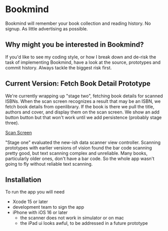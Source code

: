 # Bookmind

Bookmind will remember your book collection and reading history. No signup. As little advertising as possible.

## Why might you be interested in Bookmind?

If you'd like to see my coding style, or how I break down and de-risk the task of implementing Bookmind, have a look at the source, prototypes and commit history. Always tackle the biggest risk first. 

## Current Version: Fetch Book Detail Prototype

We're currently wrapping up "stage two", fetching book details for scanned ISBNs. When the scan screen recognizes a result that may be an ISBN, we fetch book details from openlibrary. If the book is there we pull the title, authors and cover, and display them on the scan screen. We show an add button button but that won't work until we add persistence (probably stage three).

[Scan Screen](ScanScreen.jpeg)

"Stage one" evaluated the new-ish data scanner view controller. Scanning prototypes with earlier versions of vision found the bar code scanning pretty good, but text scanning complex and unreliable. Many books, particularly older ones, don't have a bar code. So the whole app wasn't going to fly without reliable text scanning.

## Installation

To run the app you will need
- Xcode 15 or later
- development team to sign the app
- iPhone with iOS 16 or later
	- the scanner does not work in simulator or on mac
	- the iPad ui looks awful, to be addressed in a future prototype

